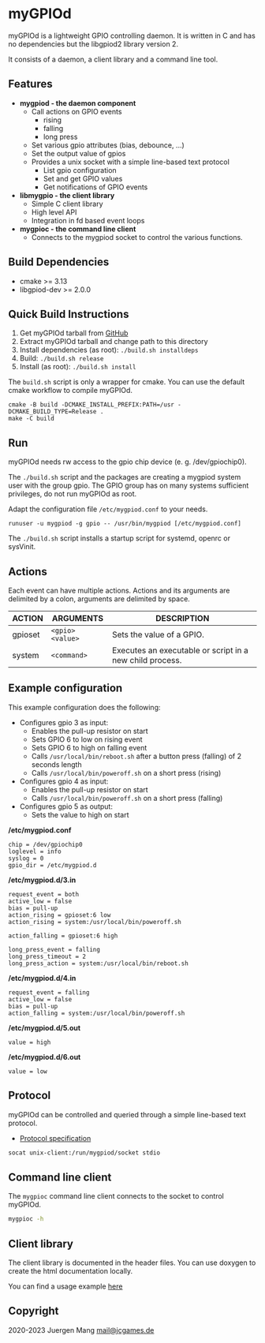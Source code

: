 # myGPIOd

myGPIOd is a lightweight GPIO controlling daemon. It is written in C and has no dependencies but the libgpiod2 library version 2.

It consists of a daemon, a client library and a command line tool.

## Features

- **mygpiod - the daemon component**
  - Call actions on GPIO events
    - rising
    - falling
    - long press
  - Set various gpio attributes (bias, debounce, ...)
  - Set the output value of gpios
  - Provides a unix socket with a simple line-based text protocol
    - List gpio configuration
    - Set and get GPIO values
    - Get notifications of GPIO events
- **libmygpio - the client library**
  - Simple C client library
  - High level API
  - Integration in fd based event loops
- **mygpioc - the command line client**
  - Connects to the mygpiod socket to control the various functions.

## Build Dependencies

- cmake >= 3.13
- libgpiod-dev >= 2.0.0

## Quick Build Instructions

1. Get myGPIOd tarball from [GitHub](https://github.com/jcorporation/myGPIOd/releases/latest)
2. Extract myGPIOd tarball and change path to this directory
3. Install dependencies (as root): `./build.sh installdeps`
4. Build: `./build.sh release`
5. Install (as root): `./build.sh install`

The `build.sh` script is only a wrapper for cmake. You can use the default cmake workflow to compile myGPIOd.

```
cmake -B build -DCMAKE_INSTALL_PREFIX:PATH=/usr -DCMAKE_BUILD_TYPE=Release .
make -C build
```

## Run

myGPIOd needs rw access to the gpio chip device (e. g. /dev/gpiochip0).

The `./build.sh` script and the packages are creating a mygpiod system user with the group gpio. The GPIO group has on many systems sufficient privileges, do not run myGPIOd as root.

Adapt the configuration file `/etc/mygpiod.conf` to your needs.

```
runuser -u mygpiod -g gpio -- /usr/bin/mygpiod [/etc/mygpiod.conf]
```

The `./build.sh` script installs a startup script for systemd, openrc or sysVinit.

## Actions

Each event can have multiple actions. Actions and its arguments are delimited by a colon, arguments are delimited by space.

| ACTION | ARGUMENTS | DESCRIPTION |
| ------ | --------- | ----------- |
| gpioset | `<gpio>` `<value>` | Sets the value of a GPIO. |
| system | `<command>` | Executes an executable or script in a new child process. |

## Example configuration

This example configuration does the following:

- Configures gpio 3 as input:
  - Enables the pull-up resistor on start
  - Sets GPIO 6 to low on rising event
  - Sets GPIO 6 to high on falling event
  - Calls `/usr/local/bin/reboot.sh` after a button press (falling) of 2 seconds length
  - Calls `/usr/local/bin/poweroff.sh` on a short press (rising)
- Configures gpio 4 as input:
  - Enables the pull-up resistor on start
  - Calls `/usr/local/bin/poweroff.sh` on a short press (falling)
- Configures gpio 5 as output:
  - Sets the value to high on start

**/etc/mygpiod.conf**
```
chip = /dev/gpiochip0
loglevel = info
syslog = 0
gpio_dir = /etc/mygpiod.d
```

**/etc/mygpiod.d/3.in**
```
request_event = both
active_low = false
bias = pull-up
action_rising = gpioset:6 low
action_rising = system:/usr/local/bin/poweroff.sh

action_falling = gpioset:6 high

long_press_event = falling
long_press_timeout = 2
long_press_action = system:/usr/local/bin/reboot.sh
```

**/etc/mygpiod.d/4.in**
```
request_event = falling
active_low = false
bias = pull-up
action_falling = system:/usr/local/bin/poweroff.sh
```

**/etc/mygpiod.d/5.out**
```
value = high
```

**/etc/mygpiod.d/6.out**
```
value = low
```

## Protocol

myGPIOd can be controlled and queried through a simple line-based text protocol.

- [Protocol specification](PROTOCOL.md)

```sh
socat unix-client:/run/mygpiod/socket stdio
```

## Command line client

The `mygpioc` command line client connects to the socket to control myGPIOd.

```sh
mygpioc -h
```

## Client library

The client library is documented in the header files. You can use doxygen to create the html documentation locally.

You can find a usage example [here](libmygpio/example/main.c)

## Copyright

2020-2023 Juergen Mang <mail@jcgames.de>
